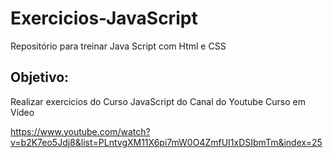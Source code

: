 # Exercicios-JavaScript
Repositório para treinar Java Script com Html e CSS

## Objetivo:
Realizar exercicios do Curso JavaScript do Canal do Youtube Curso em Vídeo

https://www.youtube.com/watch?v=b2K7eo5Jdj8&list=PLntvgXM11X6pi7mW0O4ZmfUI1xDSIbmTm&index=25
